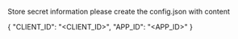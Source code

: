 Store secret information
please create the config.json with content 

{
  "CLIENT_ID": "<CLIENT_ID>",
  "APP_ID": "<APP_ID>"
}